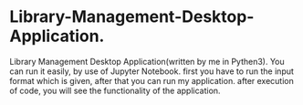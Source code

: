 # Library-Management-Desktop-Application.
Library Management Desktop Application(written by me in Pythen3).
You can run it easily, by use of Jupyter Notebook.
first you have to run the input format which is given, after that you can run my application.
after execution of code, you will see the functionality of the application.
